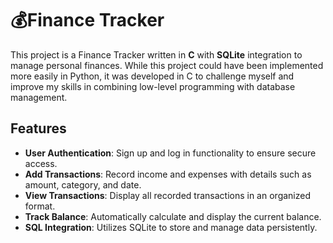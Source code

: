 # 💰Finance Tracker  

This project is a Finance Tracker written in **C** with **SQLite** integration to manage personal finances. While this project could have been implemented more easily in Python, it was developed in C to challenge myself and improve my skills in combining low-level programming with database management.  

## Features  
- **User Authentication**: Sign up and log in functionality to ensure secure access.  
- **Add Transactions**: Record income and expenses with details such as amount, category, and date.  
- **View Transactions**: Display all recorded transactions in an organized format.  
- **Track Balance**: Automatically calculate and display the current balance.  
- **SQL Integration**: Utilizes SQLite to store and manage data persistently.  
